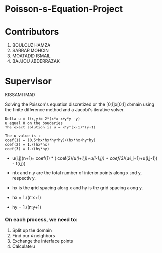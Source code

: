 # Poisson-s-Equation-Project
 # Contributors
 1) BOULOUZ HAMZA
 2) SARRAR MOHCIN
 3) MOATADID ISMAIL
 4) BAJJOU ABDERRAZAK
 # Supervisor
 KISSAMI IMAD

   Solving the Poisson's equation discretized on the [0,1]x[0,1] domain
   using the finite difference method and a Jacobi's iterative solver.
 
    Delta u = f(x,y)= 2*(x*x-x+y*y -y)
    u equal 0 on the boudaries
    The exact solution is u = x*y*(x-1)*(y-1)
 
    The u value is :
    coef(1) = (0.5*hx*hx*hy*hy)/(hx*hx+hy*hy)
    coef(2) = 1./(hx*hx)
    coef(3) = 1./(hy*hy)
 
 *    u(i,j)(n+1)= coef(1) * (  coef(2)*(u(i+1,j)+u(i-1,j)) + coef(3)*(u(i,j+1)+u(i,j-1)) - f(i,j))

 *   ntx and nty are the total number of interior points along x and y, respectivly.
 
 *   hx is the grid spacing along x and hy is the grid spacing along y.
 *    hx = 1./(ntx+1)
 *    hy = 1./(nty+1)
 ###   On each process, we need to:
   1) Split up the domain
   2) Find our 4 neighbors
   3) Exchange the interface points
   4) Calculate u

